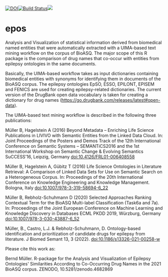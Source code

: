 [![DOI](https://zenodo.org/badge/150077421.svg)](https://zenodo.org/badge/latestdoi/150077421)[![Build Status](https://api.travis-ci.org/bernd-mueller/epos.svg?branch=master)](https://travis-ci.org/bernd-mueller/epos)[![](https://cranlogs.r-pkg.org/badges/grand-total/epos)](https://cran.r-project.org/package=epos)


# epos
Analysis and Visualization of statistical information derived from biomedical named entities that were automatically extracted with a UIMA-based text mining workflow on the corpus of BioASQ. The major scope of this R package is the comparison of drug names that co-occur with entities from epilepsy ontologies in the same documents.

Basically, the UIMA-based workflow takes as input dictionaries containing biomedical entities with synonyms for identifying them in documents of the BioASQ corpus. The epilepsy ontologies EpSO, ESSO, EPILONT, EPISEM and FENICS are used for creating epilepsy-related dictionaries. The current version of the DrugBank open data vocabulary is taken for creating a dictionary for drug names (https://go.drugbank.com/releases/latest#open-data).

The UIMA-based text mining workflow is described in the following three publications:

Müller B, Hagelstein A (2016) Beyond Metadata – Enriching Life Science Publications in LIVIVO with Semantic Entities from the Linked Data Cloud. In: Joint Proceedings of the Posters and Demos Track of the 12th International Conference on Semantic Systems – SEMANTiCS2016 and the 1st International Workshop on Semantic Change & Evolving Semantics SuCCESS’16, Leipzig, Germany <doi:10.4126/FRL01-006408558>

Müller B, Hagelstein A, Gübitz T (2016) Life Science Ontologies in Literature Retrieval: A Comparison of Linked Data Sets for Use on Semantic Search on a Heterogeneous Corpus. In: Proceedings of the 20th International Conference on Knowledge Engineering and Knowledge Management. Bologna, Italy <doi:10.1007/978-3-319-58694-6_22>

Müller B, Rebholz-Schuhmann D (2020) Selected Approaches Ranking Contextual Term for the BioASQ Multi-label Classification (Task6a and 7a). In: Proceedings of the Joint European Conference on Machine Learning and Knowledge Discovery in Databases ECML PKDD 2019, Würzburg, Germany <doi:10.1007/978-3-030-43887-6_52>

Müller, B., Castro, L.J. & Rebholz-Schuhmann, D. Ontology-based identification and prioritization of candidate drugs for epilepsy from literature. J Biomed Semant 13, 3 (2022). <doi:10.1186/s13326-021-00258-w>

Please cite this work as:

Bernd Müller. R-package for the Analysis and Visualization of Epilepsy Ontologies' Similarities According to Co-Occurring Drug Names in the 2021 BioASQ corpus. ZENODO, 10.5281/zenodo.4682869